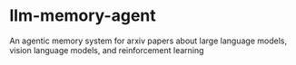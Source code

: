 # llm-memory-agent
An agentic memory system for arxiv papers about large language models, vision language models, and reinforcement learning
